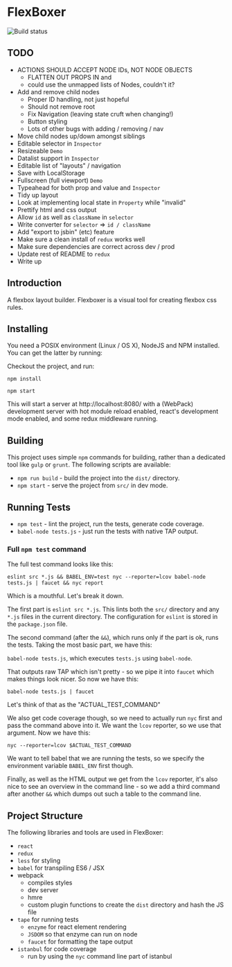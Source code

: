 FlexBoxer
=========

![Build status](https://travis-ci.org/pete-otaqui/flexboxer.svg?branch=redux)

## TODO

* ACTIONS SHOULD ACCEPT NODE IDs, NOT NODE OBJECTS
  * FLATTEN OUT PROPS IN <Tree> and <Node>
  * <Output> could use the unmapped lists of Nodes, couldn't it?
* Add and remove child nodes
  * Proper ID handling, not just hopeful
  * Should not remove root
  * Fix Navigation (leaving state cruft when changing!)
  * Button styling
  * Lots of other bugs with adding / removing / nav
* Move child nodes up/down amongst siblings
* Editable selector in `Inspector`
* Resizeable `Demo`
* Datalist support in `Inspector`
* Editable list of "layouts" / navigation
* Save with LocalStorage
* Fullscreen (full viewport) `Demo`
* Typeahead for both prop and value and `Inspector`
* Tidy up layout
* Look at implementing local state in `Property` while "invalid"
* Prettify html and css output
* Allow `id` as well as `className` in `selector`
* Write converter for `selector` => `id / className`
* Add "export to jsbin" (etc) feature
* Make sure a clean install of `redux` works well
* Make sure dependencies are correct across dev / prod
* Update rest of README to `redux`
* Write up

## Introduction

A flexbox layout builder.  Flexboxer is a visual tool for creating flexbox css
rules.

## Installing

You need a POSIX environment (Linux / OS X), NodeJS and NPM installed.  You can
get the latter by running:

Checkout the project, and run:

`npm install`

`npm start`

This will start a server at http://localhost:8080/ with a (WebPack) development
server with hot module reload enabled, react's development mode enabled, and
some redux middleware running.

## Building

This project uses simple `npm` commands for building, rather than a dedicated
tool like `gulp` or `grunt`.  The following scripts are available:

* `npm run build` - build the project into the `dist/` directory.
* `npm start` - serve the project from `src/` in dev mode.

## Running Tests

* `npm test` - lint the project, run the tests, generate code coverage.
* `babel-node tests.js` - just run the tests with native TAP output.

### Full `npm test` command

The full test command looks like this:

`eslint src *.js && BABEL_ENV=test nyc --reporter=lcov babel-node tests.js | faucet && nyc report`

Which is a mouthful.  Let's break it down.

The first part is `eslint src *.js`.  This lints both the `src/` directory and
any `*.js` files in the current directory.  The configuration for `eslint` is
stored in the `package.json` file.

The second command (after the `&&`), which runs only if the part is ok, runs
the tests.  Taking the most basic part, we have this:

`babel-node tests.js`, which executes `tests.js` using `babel-node`.

That outputs raw TAP which isn't pretty - so we pipe it into `faucet` which
makes things look nicer.  So now we have this:

`babel-node tests.js | faucet`

Let's think of that as the "ACTUAL_TEST_COMMAND"

We also get code coverage though, so we need to actually run `nyc` first and
pass the command above into it.  We want the `lcov` reporter, so we use that
argument.  Now we have this:

`nyc --reporter=lcov $ACTUAL_TEST_COMMAND`

We want to tell babel that we are running the tests, so we specify the
environment variable `BABEL_ENV` first though.

Finally, as well as the HTML output we get from the `lcov` reporter, it's also
nice to see an overview in the command line - so we add a third command after
another `&&` which dumps out such a table to the command line.


## Project Structure

The following libraries and tools are used in FlexBoxer:

* `react`
* `redux`
* `less` for styling
* `babel` for transpiling ES6 / JSX
* webpack
  * compiles styles
  * dev server
  * hmre
  * custom plugin functions to create the `dist` directory and hash the JS file
* `tape` for running tests
  * `enzyme` for react element rendering
  * `JSDOM` so that enzyme can run on node
  * `faucet` for formatting the tape output
* `istanbul` for code coverage
  * run by using the `nyc` command line part of istanbul
